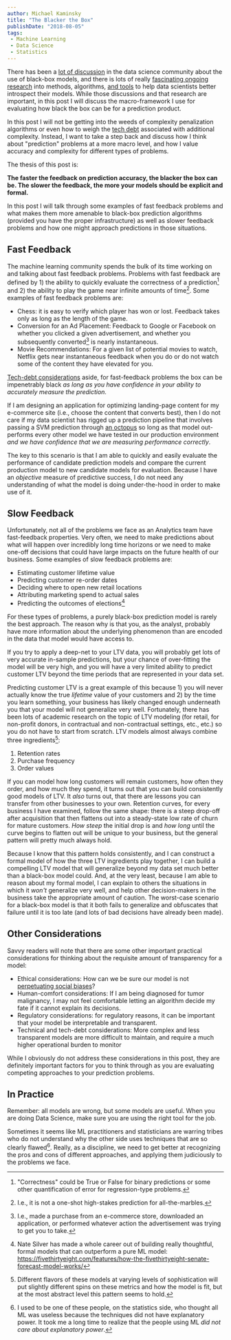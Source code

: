 ```yaml
---
author: Michael Kaminsky
title: "The Blacker the Box"
publishDate: "2018-08-05"
tags: 
 - Machine Learning
 - Data Science
 - Statistics
---
```


There has been a [lot of discussion](https://towardsdatascience.com/machine-learning-how-black-is-this-black-box-f11e4031fdf) in the data science community about the use of black-box models, and there is lots of really [fascinating ongoing](https://arxiv.org/abs/1710.09511) [research](https://storage.googleapis.com/epg-blog-data/epg_2.pdf) into methods, algorithms, [and tools](https://github.com/numeristical/introspective) to help data scientists better introspect their models. While those discussions and that research are important, in this post I will discuss the macro-framework I use for evaluating how black the box can be for a prediction product.

<!--more-->

In this post I will not be getting into the weeds of complexity penalization algorithms or even how to weigh the [tech debt](https://ai.google/research/pubs/pub43146) associated with additional complexity. Instead, I want to take a step back and discuss how I think about "prediction" problems at a more macro level, and how I value accuracy and complexity for different types of problems.

The thesis of this post is:

**The faster the feedback on prediction accuracy, the blacker the box can be. The slower the feedback, the more your models should be explicit and formal.**

In this post I will talk through some examples of fast feedback problems and what makes them more amenable to black-box prediction algorithms (provided you have the proper infrastructure) as well as slower feedback problems and how one might approach predictions in those situations.

## Fast Feedback

The machine learning community spends the bulk of its time working on and talking about fast feedback problems. Problems with fast feedback are defined by 1) the ability to quickly evaluate the correctness of a prediction[^1] and 2) the ability to play the game near infinite amounts of time[^2]. Some examples of fast feedback problems are:

* Chess: it is easy to verify which player has won or lost. Feedback takes only as long as the length of the game.
* Conversion for an Ad Placement: Feedback to Google or Facebook on whether you clicked a given advertisement, and whether you subsequently converted[^3] is nearly instantaneous.
* Movie Recommendations: For a given list of potential movies to watch, Netflix gets near instantaneous feedback when you do or do not watch some of the content they have elevated for you.

[Tech-debt considerations](https://ai.google/research/pubs/pub43146) aside, for fast-feedback problems the box can be impenetrably black *as long as you have confidence in your ability to accurately measure the prediction.* 

If I am designing an application for optimizing landing-page content for my e-commerce site (i.e., choose the content that converts best), then I do not care if my data scientist has rigged up a prediction pipeline that involves passing a SVM prediction through [an octopus](https://en.wikipedia.org/wiki/Paul_the_Octopus) so long as that model out-performs every other model we have tested in our production environment *and we have confidence that we are measuring performance correctly*.

The key to this scenario is that I am able to quickly and easily evaluate the performance of candidate prediction models and compare the current production model to new candidate models for evaluation. Because I have an *objective* measure of predictive success, I do not need any understanding of what the model is doing under-the-hood in order to make use of it.

## Slow Feedback

Unfortunately, not all of the problems we face as an Analytics team have fast-feedback properties. Very often, we need to make predictions about what will happen over incredibly long time horizons or we need to make one-off decisions that could have large impacts on the future health of our business. Some examples of slow feedback problems are:

* Estimating customer lifetime value
* Predicting customer re-order dates
* Deciding where to open new retail locations
* Attributing marketing spend to actual sales
* Predicting the outcomes of elections[^4]

For these types of problems, a purely black-box prediction model is rarely the best approach. The reason why is that you, as the analyst, probably have more information about the underlying phenomenon than are encoded in the data that model would have access to. 

If you try to apply a deep-net to your LTV data, you will probably get lots of very accurate in-sample predictions, but your chance of over-fitting the model will be very high, and you will have a very limited ability to predict customer LTV beyond the time periods that are represented in your data set.

Predicting customer LTV is a great example of this because 1) you will never actually know the true *lifetime* value of your customers and 2) by the time you learn something, your business has likely changed enough underneath you that your model will not generalize very well. Fortunately, there has been lots of academic research on the topic of LTV modeling (for retail, for non-profit donors, in contractual and non-contractual settings, etc., etc.) so you do not have to start from scratch. LTV models almost always combine three ingredients[^5]:

1. Retention rates
2. Purchase frequency
3. Order values

If you can model how long customers will remain customers, how often they order, and how much they spend, it turns out that you can build consistently good models of LTV. It *also* turns out, that there are lessons you can transfer from other businesses to your own. Retention curves, for every business I have examined, follow the same shape: there is a steep drop-off after acquisition that then flattens out into a steady-state low rate of churn for mature customers. *How steep* the initial drop is and *how long* until the curve begins to flatten out will be unique to your business, but the general pattern will pretty much always hold. 

Because I know that this pattern holds consistently, and I can construct a formal model of how the three LTV ingredients play together, I can build a compelling LTV model that will generalize beyond my data set much better than a black-box model could. And, at the very least, because I am able to reason about my formal model, I can explain to others the situations in which it *won't*  generalize very well, and help other decision-makers in the business take the appropriate amount of caution. The worst-case scenario for a black-box model is that it both fails to generalize and obfuscates that failure until it is too late (and lots of bad decisions have already been made).

## Other Considerations

Savvy readers will note that there are some other important practical considerations for thinking about the requisite amount of transparency for a model:

* Ethical considerations: How can we be sure our model is not [perpetuating social biases](http://www.wired.co.uk/article/machine-learning-bias-prejudice)?
* Human-comfort considerations: If I am being diagnosed for tumor malignancy, I may not feel comfortable letting an algorithm decide my fate if it cannot explain its decisions.
* Regulatory considerations: for regulatory reasons, it can be important that your model be interpretable and transparent.
* Technical and tech-debt considerations: More complex and less transparent models are more difficult to maintain, and require a much higher operational burden to monitor

While I obviously do not address these considerations in this post, they are definitely important factors for you to think through as you are evaluating competing approaches to your prediction problems.

## In Practice

Remember: all models are wrong, but some models are useful. When you are doing Data Science, make sure you are using the right tool for the job. 

Sometimes it seems like ML practitioners and statisticians are warring tribes who do not understand why the other side uses techniques that are so clearly flawed[^6]. Really, as a discipline, we need to get better at recognizing the pros and cons of different approaches, and applying them judiciously to the problems we face.


[^1]: "Correctness" could be True or False for binary predictions or some other quantification of error for regression-type problems.
[^2]: I.e., it is not a one-shot high-stakes prediction for all-the-marbles.
[^3]: I.e., made a purchase from an e-commerce store, downloaded an application, or performed whatever action the advertisement was trying to get you to take.
[^4]: Nate Silver has made a whole career out of building really thoughtful, formal models that can outperform a pure ML model: https://fivethirtyeight.com/features/how-the-fivethirtyeight-senate-forecast-model-works/
[^5]: Different flavors of these models at varying levels of sophistication will put slightly different spins on these metrics and how the model is fit, but at the most abstract level this pattern seems to hold.
[^6]: I used to be one of these people, on the statistics side, who thought all ML was useless because the techniques did not have explanatory power. It took me a long time to realize that the people using ML *did not care about explanatory power*.

